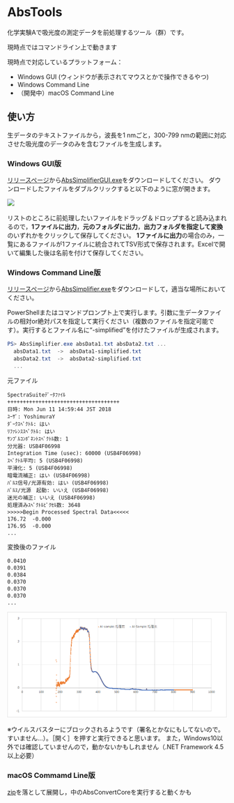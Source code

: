# AbsTools

化学実験Aで吸光度の測定データを前処理するツール（群）です。

現時点ではコマンドライン上で動きます

現時点で対応しているプラットフォーム：
  - Windows GUI (ウィンドウが表示されてマウスとかで操作できるやつ)
  - Windows Command Line
  - （開発中）macOS Command Line
 
## 使い方
生データのテキストファイルから，波長を1 nmごと，300-799 nmの範囲に対応させた吸光度のデータのみを含むファイルを生成します。

### Windows GUI版

[リリースページ](https://github.com/YIsoda/AbsTools/releases)から[AbsSimplifierGUI.exe](https://github.com/YIsoda/AbsTools/releases/download/v0.2.1/AbsSimplifierGUI.exe)をダウンロードしてください。
ダウンロードしたファイルをダブルクリックすると以下のように窓が開きます。

![](window.png)

リストのところに前処理したいファイルをドラッグ＆ドロップすると読み込まれるので，**1ファイルに出力**，**元のフォルダに出力**，**出力フォルダを指定して変換**のいずれかをクリックして保存してください。
**1ファイルに出力**の場合のみ，一覧にあるファイルが1ファイルに統合されてTSV形式で保存されます。Excelで開いて編集した後は名前を付けて保存してください。

### Windows Command Line版

[リリースページ](https://github.com/YIsoda/AbsTools/releases)から[AbsSimplifier.exe](https://github.com/YIsoda/AbsTools/releases/download/v0.1/AbsSimplifier.exe)をダウンロードして，適当な場所においてください。

PowerShellまたはコマンドプロンプト上で実行します。引数に生データファイルの相対or絶対パスを指定して実行ください（複数のファイルを指定可能です）。実行するとファイル名に“-simplified”を付けたファイルが生成されます。

```powershell
PS> AbsSimplifier.exe absData1.txt absData2.txt ...
  absData1.txt  ->  absData1-simplified.txt
  absData2.txt  ->  absData2-simplified.txt
  ...
```

元ファイル

```
SpectraSuiteﾃﾞｰﾀﾌｧｲﾙ
++++++++++++++++++++++++++++++++++++
日時: Mon Jun 11 14:59:44 JST 2018
ﾕｰｻﾞ: YoshimuraY
ﾀﾞｰｸｽﾍﾟｸﾄﾙ: はい
ﾘﾌｧﾚﾝｽｽﾍﾟｸﾄﾙ: はい
ｻﾝﾌﾟﾙｺﾝﾎﾟﾈﾝﾄｽﾍﾟｸﾄﾙ数: 1
分光器: USB4F06998
Integration Time (usec): 60000 (USB4F06998)
ｽﾍﾟｸﾄﾙ平均: 5 (USB4F06998)
平滑化: 5 (USB4F06998)
暗電流補正: はい (USB4F06998)
ﾊﾟﾙｽ信号/光源有効: はい (USB4F06998)
ﾊﾟﾙｽ/光源　起動: いいえ (USB4F06998)
迷光の補正: いいえ (USB4F06998)
処理済みｽﾍﾟｸﾄﾙﾋﾟｸｾﾙ数: 3648
>>>>>Begin Processed Spectral Data<<<<<
176.72	-0.000
176.95	-0.000
...
```

変換後のファイル
```
0.0410
0.0391
0.0384
0.0370
0.0370
0.0370
...
```

![処理前と後の比較](image.png)

※ウイルスバスターにブロックされるようです（署名とかなにもしてないので。すいません...）。［開く］を押すと実行できると思います。
また，Windows10以外では確認していませんので，動かないかもしれません（.NET Framework 4.5以上必要）

### macOS Commamd Line版
[zip](https://github.com/YIsoda/AbsTools/releases/download/v0.1/AbsSimplifier_osx-x64.zip)を落として展開し，中のAbsConvertCoreを実行すると動くかも



